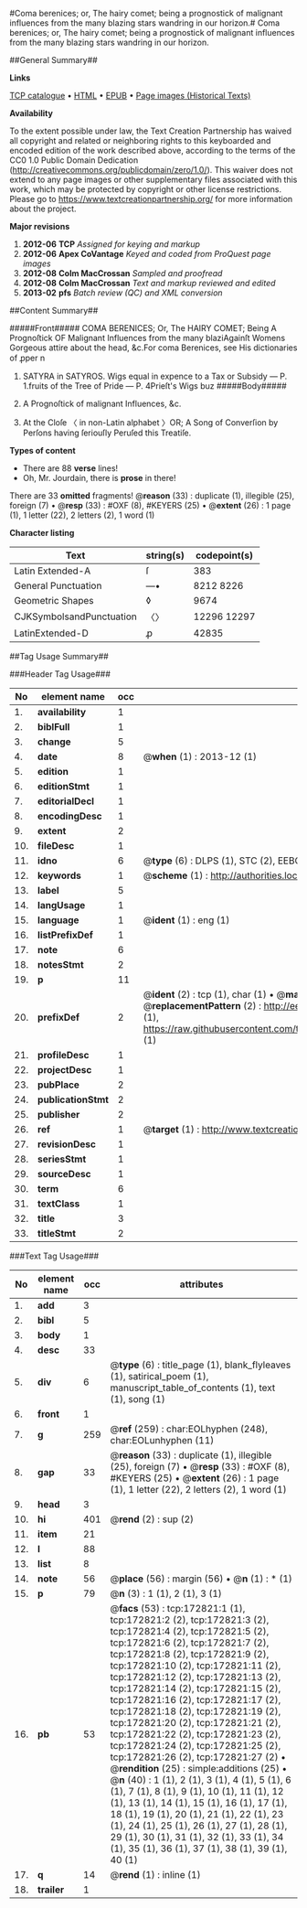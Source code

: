 #Coma berenices; or, The hairy comet; being a prognostick of malignant influences from the many blazing stars wandring in our horizon.#
Coma berenices; or, The hairy comet; being a prognostick of malignant influences from the many blazing stars wandring in our horizon.

##General Summary##

**Links**

[TCP catalogue](http://www.ota.ox.ac.uk/tcp/)  • 
[HTML](http://tei.it.ox.ac.uk/tcp/Texts-HTML/free/A80/A80201.html)  • 
[EPUB](http://tei.it.ox.ac.uk/tcp/Texts-EPUB/free/A80/A80201.epub) • 
[Page images (Historical Texts)](https://historicaltexts.jisc.ac.uk/eebo-47682865e)

**Availability**

To the extent possible under law, the Text Creation Partnership has waived all copyright and related or neighboring rights to this keyboarded and encoded edition of the work described above, according to the terms of the CC0 1.0 Public Domain Dedication (http://creativecommons.org/publicdomain/zero/1.0/). This waiver does not extend to any page images or other supplementary files associated with this work, which may be protected by copyright or other license restrictions. Please go to https://www.textcreationpartnership.org/ for more information about the project.

**Major revisions**

1. __2012-06__ __TCP__ *Assigned for keying and markup*
1. __2012-06__ __Apex CoVantage__ *Keyed and coded from ProQuest page images*
1. __2012-08__ __Colm MacCrossan__ *Sampled and proofread*
1. __2012-08__ __Colm MacCrossan__ *Text and markup reviewed and edited*
1. __2013-02__ __pfs__ *Batch review (QC) and XML conversion*

##Content Summary##

#####Front#####
COMA BERENICES; Or, The HAIRY COMET; Being A Prognoſtick OF Malignant Influences from the many blaziAgainſt Womens Gorgeous attire about the head, &c.For coma Berenices, see His dictionaries of ꝓper n
1. SATYRA in SATYROS.
Wigs
equal in expence to a Tax or Subsidy — P. 1.fruits of the Tree of Pride — P. 4Prieſt's Wigs buz
#####Body#####

1. A Prognoſtick of malignant Influences, &c.

1. At the Cloſe 〈 in non-Latin alphabet 〉OR; A Song of Converſion by Perſons having ſeriouſly Peruſed this Treatiſe.

**Types of content**

  * There are 88 **verse** lines!
  * Oh, Mr. Jourdain, there is **prose** in there!

There are 33 **omitted** fragments! 
 @__reason__ (33) : duplicate (1), illegible (25), foreign (7)  •  @__resp__ (33) : #OXF (8), #KEYERS (25)  •  @__extent__ (26) : 1 page (1), 1 letter (22), 2 letters (2), 1 word (1)

**Character listing**


|Text|string(s)|codepoint(s)|
|---|---|---|
|Latin Extended-A|ſ|383|
|General Punctuation|—•|8212 8226|
|Geometric Shapes|◊|9674|
|CJKSymbolsandPunctuation|〈〉|12296 12297|
|LatinExtended-D|ꝓ|42835|

##Tag Usage Summary##

###Header Tag Usage###

|No|element name|occ|attributes|
|---|---|---|---|
|1.|__availability__|1||
|2.|__biblFull__|1||
|3.|__change__|5||
|4.|__date__|8| @__when__ (1) : 2013-12 (1)|
|5.|__edition__|1||
|6.|__editionStmt__|1||
|7.|__editorialDecl__|1||
|8.|__encodingDesc__|1||
|9.|__extent__|2||
|10.|__fileDesc__|1||
|11.|__idno__|6| @__type__ (6) : DLPS (1), STC (2), EEBO-CITATION (1), OCLC (1), VID (1)|
|12.|__keywords__|1| @__scheme__ (1) : http://authorities.loc.gov/ (1)|
|13.|__label__|5||
|14.|__langUsage__|1||
|15.|__language__|1| @__ident__ (1) : eng (1)|
|16.|__listPrefixDef__|1||
|17.|__note__|6||
|18.|__notesStmt__|2||
|19.|__p__|11||
|20.|__prefixDef__|2| @__ident__ (2) : tcp (1), char (1)  •  @__matchPattern__ (2) : ([0-9\-]+):([0-9IVX]+) (1), (.+) (1)  •  @__replacementPattern__ (2) : http://eebo.chadwyck.com/downloadtiff?vid=$1&page=$2 (1), https://raw.githubusercontent.com/textcreationpartnership/Texts/master/tcpchars.xml#$1 (1)|
|21.|__profileDesc__|1||
|22.|__projectDesc__|1||
|23.|__pubPlace__|2||
|24.|__publicationStmt__|2||
|25.|__publisher__|2||
|26.|__ref__|1| @__target__ (1) : http://www.textcreationpartnership.org/docs/. (1)|
|27.|__revisionDesc__|1||
|28.|__seriesStmt__|1||
|29.|__sourceDesc__|1||
|30.|__term__|6||
|31.|__textClass__|1||
|32.|__title__|3||
|33.|__titleStmt__|2||


###Text Tag Usage###

|No|element name|occ|attributes|
|---|---|---|---|
|1.|__add__|3||
|2.|__bibl__|5||
|3.|__body__|1||
|4.|__desc__|33||
|5.|__div__|6| @__type__ (6) : title_page (1), blank_flyleaves (1), satirical_poem (1), manuscript_table_of_contents (1), text (1), song (1)|
|6.|__front__|1||
|7.|__g__|259| @__ref__ (259) : char:EOLhyphen (248), char:EOLunhyphen (11)|
|8.|__gap__|33| @__reason__ (33) : duplicate (1), illegible (25), foreign (7)  •  @__resp__ (33) : #OXF (8), #KEYERS (25)  •  @__extent__ (26) : 1 page (1), 1 letter (22), 2 letters (2), 1 word (1)|
|9.|__head__|3||
|10.|__hi__|401| @__rend__ (2) : sup (2)|
|11.|__item__|21||
|12.|__l__|88||
|13.|__list__|8||
|14.|__note__|56| @__place__ (56) : margin (56)  •  @__n__ (1) : * (1)|
|15.|__p__|79| @__n__ (3) : 1 (1), 2 (1), 3 (1)|
|16.|__pb__|53| @__facs__ (53) : tcp:172821:1 (1), tcp:172821:2 (2), tcp:172821:3 (2), tcp:172821:4 (2), tcp:172821:5 (2), tcp:172821:6 (2), tcp:172821:7 (2), tcp:172821:8 (2), tcp:172821:9 (2), tcp:172821:10 (2), tcp:172821:11 (2), tcp:172821:12 (2), tcp:172821:13 (2), tcp:172821:14 (2), tcp:172821:15 (2), tcp:172821:16 (2), tcp:172821:17 (2), tcp:172821:18 (2), tcp:172821:19 (2), tcp:172821:20 (2), tcp:172821:21 (2), tcp:172821:22 (2), tcp:172821:23 (2), tcp:172821:24 (2), tcp:172821:25 (2), tcp:172821:26 (2), tcp:172821:27 (2)  •  @__rendition__ (25) : simple:additions (25)  •  @__n__ (40) : 1 (1), 2 (1), 3 (1), 4 (1), 5 (1), 6 (1), 7 (1), 8 (1), 9 (1), 10 (1), 11 (1), 12 (1), 13 (1), 14 (1), 15 (1), 16 (1), 17 (1), 18 (1), 19 (1), 20 (1), 21 (1), 22 (1), 23 (1), 24 (1), 25 (1), 26 (1), 27 (1), 28 (1), 29 (1), 30 (1), 31 (1), 32 (1), 33 (1), 34 (1), 35 (1), 36 (1), 37 (1), 38 (1), 39 (1), 40 (1)|
|17.|__q__|14| @__rend__ (1) : inline (1)|
|18.|__trailer__|1||

